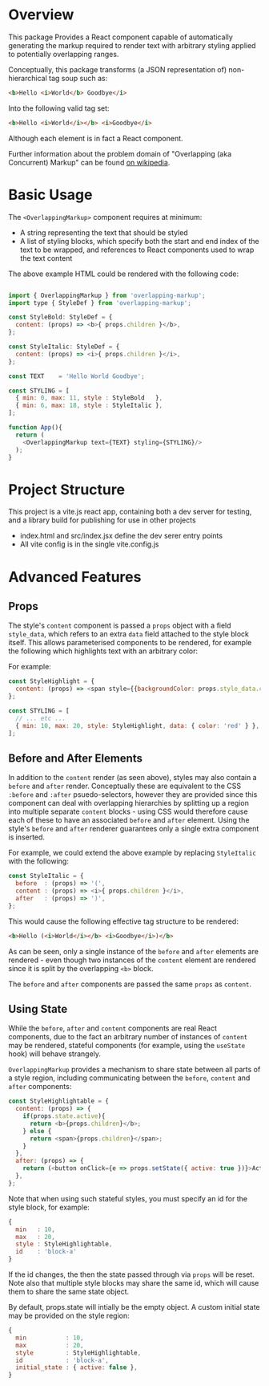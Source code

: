 # Overview

This package Provides a React component capable of automatically generating the markup required to render text with arbitrary styling applied to potentially overlapping ranges.

Conceptually, this package transforms (a JSON representation of) non-hierarchical tag soup such as:

```html
<b>Hello <i>World</b> Goodbye</i>
```

Into the following valid tag set:

```html
<b>Hello <i>World</i></b> <i>Goodbye</i>
```

Although each element is in fact a React component.

Further information about the problem domain of "Overlapping (aka Concurrent) Markup" can be found [on wikipedia](https://en.wikipedia.org/wiki/Overlapping_markup).

# Basic Usage

The `<OverlappingMarkup>` component requires at minimum:

- A string representing the text that should be styled
- A list of styling blocks, which specify both the start and end index of the text to be wrapped, and references to React components used to wrap the text content

The above example HTML could be rendered with the following code:

```javascript

import { OverlappingMarkup } from 'overlapping-markup';
import type { StyleDef } from 'overlapping-markup';

const StyleBold: StyleDef = {
  content: (props) => <b>{ props.children }</b>,
};

const StyleItalic: StyleDef = {
  content: (props) => <i>{ props.children }</i>,
};

const TEXT    = 'Hello World Goodbye';

const STYLING = [
  { min: 0, max: 11, style : StyleBold   },
  { min: 6, max: 18, style : StyleItalic },
];

function App(){
  return (
    <OverlappingMarkup text={TEXT} styling={STYLING}/>
  );
}
```

# Project Structure

This project is a vite.js react app, containing both a dev server for testing, and a library build
for publishing for use in other projects
- index.html and src/index.jsx define the dev serer entry points
- All vite config is in the single vite.config.js

# Advanced Features

## Props

The style's `content` component is passed a `props` object with a field `style_data`, which refers to an extra `data` field attached to the style block itself. This allows parameterised components to be rendered, for example the following which highlights text with an arbitrary color:

For example:

```javascript
const StyleHighlight = {
  content: (props) => <span style={{backgroundColor: props.style_data.color}}> { props.children } </span>,
};

const STYLING = [
  // ... etc ...
  { min: 10, max: 20, style: StyleHighlight, data: { color: 'red' } },
];
```

## Before and After Elements

In addition to the `content` render (as seen above), styles may also contain a `before` and `after` render. Conceptually these are equivalent to the CSS `:before` and `:after` psuedo-selectors, however they are provided since this component can deal with overlapping hierarchies by splitting up a region into multiple separate `content` blocks - using CSS would therefore cause each of these to have an associated `before` and `after` element. Using the style's `before` and `after` renderer guarantees only a single extra component is inserted.

For example, we could extend the above example by replacing `StyleItalic` with the following:

```javascript
const StyleItalic = {
  before  : (props) => '(',
  content : (props) => <i>{ props.children }</i>,
  after   : (props) => ')',
};
```

This would cause the following effective tag structure to be rendered:

```html
<b>Hello (<i>World</i></b> <i>Goodbye</i>)</b>
```

As can be seen, only a single instance of the `before` and `after` elements are rendered - even though two instances of the `content` element are rendered since it is split by the overlapping `<b>` block.

The `before` and `after` components are passed the same `props` as `content`.

## Using State

While the `before`, `after` and `content` components are real React components, due to the fact an arbitrary number of instances of `content` may be rendered, stateful components (for example, using the `useState` hook) will behave strangely.

`OverlappingMarkup` provides a mechanism to share state between all parts of a style region, including communicating between the `before`, `content` and `after` components:

```javascript
const StyleHighlightable = {
  content: (props) => {
    if(props.state.active){
	  return <b>{props.children}</b>;
	} else {
	  return <span>{props.children}</span>;
	}
  },
  after: (props) => {
    return (<button onClick={e => props.setState({ active: true })}>Activate</button>),
  },
};
```

Note that when using such stateful styles, you must specify an id for the style block, for example:

```javascript
{
  min   : 10,
  max   : 20,
  style : StyleHighlightable,
  id    : 'block-a'
}
```

If the id changes, the then the state passed through via `props` will be reset. Note also that multiple style blocks may share the same id, which will cause them to share the same state object.

By default, props.state will intially be the empty object. A custom initial state may be provided on the style region:

```javascript
{
  min           : 10,
  max           : 20,
  style         : StyleHighlightable,
  id            : 'block-a',
  initial_state : { active: false },
}
```
